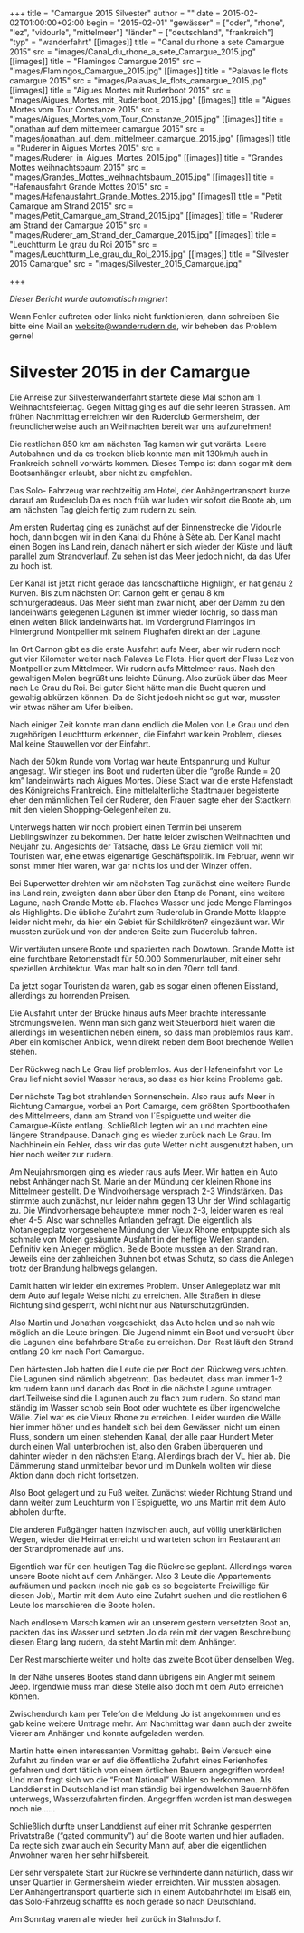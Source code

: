 +++
title = "Camargue 2015 Silvester"
author = ""
date = 2015-02-02T01:00:00+02:00
begin = "2015-02-01"
"gewässer" = ["oder", "rhone", "lez", "vidourle", "mittelmeer"]
"länder" = ["deutschland", "frankreich"]
"typ" = "wanderfahrt"
[[images]]
title = "Canal du rhone a sete Camargue 2015"
src = "images/Canal_du_rhone_a_sete_Camargue_2015.jpg"
[[images]]
title = "Flamingos Camargue 2015"
src = "images/Flamingos_Camargue_2015.jpg"
[[images]]
title = "Palavas le flots camargue 2015"
src = "images/Palavas_le_flots_camargue_2015.jpg"
[[images]]
title = "Aigues Mortes mit Ruderboot 2015"
src = "images/Aigues_Mortes_mit_Ruderboot_2015.jpg"
[[images]]
title = "Aigues Mortes vom Tour Constanze 2015"
src = "images/Aigues_Mortes_vom_Tour_Constanze_2015.jpg"
[[images]]
title = "jonathan auf dem mittelmeer camargue 2015"
src = "images/jonathan_auf_dem_mittelmeer_camargue_2015.jpg"
[[images]]
title = "Ruderer in Aigues Mortes 2015"
src = "images/Ruderer_in_Aigues_Mortes_2015.jpg"
[[images]]
title = "Grandes Mottes weihnachtsbaum 2015"
src = "images/Grandes_Mottes_weihnachtsbaum_2015.jpg"
[[images]]
title = "Hafenausfahrt Grande Mottes 2015"
src = "images/Hafenausfahrt_Grande_Mottes_2015.jpg"
[[images]]
title = "Petit Camargue am Strand 2015"
src = "images/Petit_Camargue_am_Strand_2015.jpg"
[[images]]
title = "Ruderer am Strand der Camargue 2015"
src = "images/Ruderer_am_Strand_der_Camargue_2015.jpg"
[[images]]
title = "Leuchtturm Le grau du Roi 2015"
src = "images/Leuchtturm_Le_grau_du_Roi_2015.jpg"
[[images]]
title = "Silvester 2015 Camargue"
src = "images/Silvester_2015_Camargue.jpg"

+++


*Dieser Bericht wurde automatisch migriert*

Wenn Fehler auftreten oder links nicht funktionieren, dann schreiben Sie bitte eine Mail an website@wanderrudern.de, wir beheben das Problem gerne!



# Silvester 2015 in der Camargue


Die Anreise zur Silvesterwanderfahrt startete diese Mal schon am 1. Weihnachtsfeiertag. Gegen Mittag ging es auf die sehr leeren Strassen. Am frühen Nachmittag erreichten wir den Ruderclub Germersheim, der freundlicherweise auch an Weihnachten bereit war uns aufzunehmen!

Die restlichen 850 km am nächsten Tag kamen wir gut vorärts. Leere Autobahnen und da es trocken blieb konnte man mit 130km/h auch in Frankreich schnell vorwärts kommen. Dieses Tempo ist dann sogar mit dem Bootsanhänger erlaubt, aber nicht zu empfehlen.

Das Solo- Fahrzeug war rechtzeitig am Hotel, der Anhängertransport kurze darauf am Ruderclub Da es noch früh war luden wir sofort die Boote ab, um am nächsten Tag gleich fertig zum rudern zu sein.

Am ersten Rudertag ging es zunächst auf der Binnenstrecke die Vidourle hoch, dann bogen wir in den Kanal du Rhône à Sète ab. Der Kanal macht einen Bogen ins Land rein, danach nähert er sich wieder der Küste und läuft parallel zum Strandverlauf. Zu sehen ist das Meer jedoch nicht, da das Ufer zu hoch ist.

Der Kanal ist jetzt nicht gerade das landschaftliche Highlight, er hat genau 2 Kurven. Bis zum nächsten Ort Carnon geht er genau 8 km schnurgeradeaus. Das Meer sieht man zwar nicht, aber der Damm zu den landeinwärts gelegenen Lagunen ist immer wieder löchrig, so dass man einen weiten Blick landeinwärts hat. Im Vordergrund Flamingos im Hintergrund Montpellier mit seinem Flughafen direkt an der Lagune.

Im Ort Carnon gibt es die erste Ausfahrt aufs Meer, aber wir rudern noch gut vier Kilometer weiter nach Palavas Le Flots. Hier quert der Fluss Lez von Montpellier zum Mittelmeer. Wir rudern aufs Mittelmeer raus. Nach den gewaltigen Molen begrüßt uns leichte Dünung. Also zurück über das Meer nach Le Grau du Roi. Bei guter Sicht hätte man die Bucht queren und gewaltig abkürzen können. Da de Sicht jedoch nicht so gut war, mussten wir etwas näher am Ufer bleiben.

Nach einiger Zeit konnte man dann endlich die Molen von Le Grau und den zugehörigen Leuchtturm erkennen, die Einfahrt war kein Problem, dieses Mal keine Stauwellen vor der Einfahrt.

Nach der 50km Runde vom Vortag war heute Entspannung und Kultur angesagt. Wir stiegen ins Boot und ruderten über die “große Runde = 20 km” landeinwärts nach Aigues Mortes. Diese Stadt war die erste Hafenstadt des Königreichs Frankreich. Eine mittelalterliche Stadtmauer begeisterte eher den männlichen Teil der Ruderer, den Frauen sagte eher der Stadtkern mit den vielen Shopping-Gelegenheiten zu.

Unterwegs hatten wir noch probiert einen Termin bei unserem Lieblingswinzer zu bekommen. Der hatte leider zwischen Weihnachten und Neujahr zu. Angesichts der Tatsache, dass Le Grau ziemlich voll mit Touristen war, eine etwas eigenartige Geschäftspolitik. Im Februar, wenn wir sonst immer hier waren, war gar nichts los und der Winzer offen.

Bei Superwetter drehten wir am nächsten Tag zunächst eine weitere Runde ins Land rein, zweigten dann aber über den Etanp de Ponant, eine weitere Lagune, nach Grande Motte ab. Flaches Wasser und jede Menge Flamingos als Highlights. Die übliche Zufahrt zum Ruderclub in Grande Motte klappte leider nicht mehr, da hier ein Gebiet für Schildkröten? eingezäunt war. Wir mussten zurück und von der anderen Seite zum Ruderclub fahren.

Wir vertäuten unsere Boote und spazierten nach Dowtown. Grande Motte ist eine furchtbare Retortenstadt für 50.000 Sommerurlauber, mit einer sehr speziellen Architektur. Was man halt so in den 70ern toll fand.

Da jetzt sogar Touristen da waren, gab es sogar einen offenen Eisstand, allerdings zu horrenden Preisen.

Die Ausfahrt unter der Brücke hinaus aufs Meer brachte interessante Strömungswellen. Wenn man sich ganz weit Steuerbord hielt waren die allerdings im wesentlichen neben einem, so dass man problemlos raus kam. Aber ein komischer Anblick, wenn direkt neben dem Boot brechende Wellen stehen.

Der Rückweg nach Le Grau lief problemlos. Aus der Hafeneinfahrt von Le Grau lief nicht soviel Wasser heraus, so dass es hier keine Probleme gab.

Der nächste Tag bot strahlenden Sonnenschein. Also raus aufs Meer in Richtung Camargue, vorbei an Port Camarge, dem größten Sportboothafen des Mittelmeers, dann am Strand von l´Espiguette und weiter die Camargue-Küste entlang. Schließlich legten wir an und machten eine längere Strandpause. Danach ging es wieder zurück nach Le Grau. Im Nachhinein ein Fehler, dass wir das gute Wetter nicht ausgenutzt haben, um hier noch weiter zur rudern.

Am Neujahrsmorgen ging es wieder raus aufs Meer. Wir hatten ein Auto nebst Anhänger nach St. Marie an der Mündung der kleinen Rhone ins Mittelmeer gestellt. Die Windvorhersage versprach 2-3 Windstärken. Das stimmte auch zunächst, nur leider nahm gegen 13 Uhr der Wind schlagartig zu. Die Windvorhersage behauptete immer noch 2-3, leider waren es real eher 4-5. Also war schnelles Anlanden gefragt. Die eigentlich als Notanlegeplatz vorgesehene Mündung der Vieux Rhone entpuppte sich als schmale von Molen gesäumte Ausfahrt in der heftige Wellen standen. Definitiv kein Anlegen möglich. Beide Boote mussten an den Strand ran. Jeweils eine der zahlreichen Buhnen bot etwas Schutz, so dass die Anlegen trotz der Brandung halbwegs gelangen.

Damit hatten wir leider ein extremes Problem. Unser Anlegeplatz war mit dem Auto auf legale Weise nicht zu erreichen. Alle Straßen in diese Richtung sind gesperrt, wohl nicht nur aus Naturschutzgründen.

Also Martin und Jonathan vorgeschickt, das Auto holen und so nah wie möglich an die Leute bringen. Die Jugend nimmt ein Boot und versucht über die Lagunen eine befahrbare Straße zu erreichen. Der  Rest läuft den Strand entlang 20 km nach Port Camargue.

Den härtesten Job hatten die Leute die per Boot den Rückweg versuchten. Die Lagunen sind nämlich abgetrennt. Das bedeutet, dass man immer 1-2 km rudern kann und danach das Boot in die nächste Lagune umtragen darf.Teilweise sind die Lagunen auch zu flach zum rudern. So stand man ständig im Wasser schob sein Boot oder wuchtete es über irgendwelche Wälle. Ziel war es die Vieux Rhone zu erreichen. Leider wurden die Wälle hier immer höher und es handelt sich bei dem Gewässer  nicht um einen Fluss, sondern um einen stehenden Kanal, der alle paar Hundert Meter durch einen Wall unterbrochen ist, also den Graben überqueren und dahinter wieder in den nächsten Etang. Allerdings brach der VL hier ab. Die Dämmerung stand unmittelbar bevor und im Dunkeln wollten wir diese Aktion dann doch nicht fortsetzen.

Also Boot gelagert und zu Fuß weiter. Zunächst wieder Richtung Strand und dann weiter zum Leuchturm von l´Espiguette, wo uns Martin mit dem Auto abholen durfte.

Die anderen Fußgänger hatten inzwischen auch, auf völlig unerklärlichen Wegen, wieder die Heimat erreicht und warteten schon im Restaurant an der Strandpromenade auf uns.

Eigentlich war für den heutigen Tag die Rückreise geplant. Allerdings waren unsere Boote nicht auf dem Anhänger. Also 3 Leute die Appartements aufräumen und packen (noch nie gab es so begeisterte Freiwillige für diesen Job), Martin mit dem Auto eine Zufahrt suchen und die restlichen 6 Leute los marschieren die Boote holen.

Nach endlosem Marsch kamen wir an unserem gestern versetzten Boot an, packten das ins Wasser und setzten Jo da rein mit der vagen Beschreibung diesen Etang lang rudern, da steht Martin mit dem Anhänger.

Der Rest marschierte weiter und holte das zweite Boot über denselben Weg.

In der Nähe unseres Bootes stand dann übrigens ein Angler mit seinem Jeep. Irgendwie muss man diese Stelle also doch mit dem Auto erreichen können.

Zwischendurch kam per Telefon die Meldung Jo ist angekommen und es gab keine weitere Umtrage mehr. Am Nachmittag war dann auch der zweite Vierer am Anhänger und konnte aufgeladen werden.

Martin hatte einen interessanten Vormittag gehabt. Beim Versuch eine Zufahrt zu finden war er auf die öffentliche Zufahrt eines Ferienhofes gefahren und dort tätlich von einem örtlichen Bauern angegriffen worden! Und man fragt sich wo die “Front National” Wähler so herkommen. Als Landdienst in Deutschland ist man ständig bei irgendwelchen Bauernhöfen unterwegs, Wasserzufahrten finden. Angegriffen worden ist man deswegen noch nie......

Schließlich durfte unser Landdienst auf einer mit Schranke gesperrten Privatstraße (“gated community”) auf die Boote warten und hier aufladen. Da regte sich zwar auch ein Security Mann auf, aber die eigentlichen Anwohner waren hier sehr hilfsbereit.

Der sehr verspätete Start zur Rückreise verhinderte dann natürlich, dass wir unser Quartier in Germersheim wieder erreichten. Wir mussten absagen. Der Anhängertransport quartierte sich in einem Autobahnhotel im Elsaß ein, das Solo-Fahrzeug schaffte es noch gerade so nach Deutschland.

Am Sonntag waren alle wieder heil zurück in Stahnsdorf.